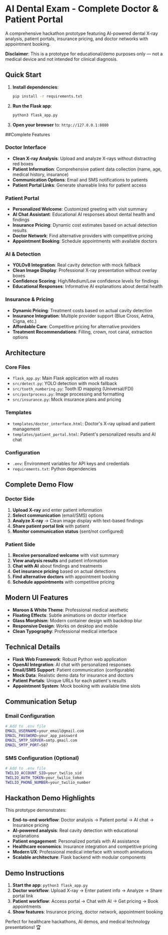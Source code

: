 # AI Dental Exam - Complete Doctor & Patient Portal

A comprehensive hackathon prototype featuring AI-powered dental X-ray analysis, patient portals, insurance pricing, and doctor networks with appointment booking.

**Disclaimer**: This is a prototype for educational/demo purposes only — not a medical device and not intended for clinical diagnosis.

## Quick Start

1. **Install dependencies**:
   ```bash
   pip install -r requirements.txt
   ```

2. **Run the Flask app**:
   ```bash
   python3 flask_app.py
   ```

3. **Open your browser** to: `http://127.0.0.1:8080`

##Complete Features

### Doctor Interface
- **Clean X-ray Analysis**: Upload and analyze X-rays without distracting red boxes
- **Patient Information**: Comprehensive patient data collection (name, age, medical history, insurance)
- **Communication Options**: Email and SMS notifications to patients
- **Patient Portal Links**: Generate shareable links for patient access

### Patient Portal
- **Personalized Welcome**: Customized greeting with visit summary
- **AI Chat Assistant**: Educational AI responses about dental health and findings
- **Insurance Pricing**: Dynamic cost estimates based on actual detection results
- **Doctor Network**: Find alternative providers with competitive pricing
- **Appointment Booking**: Schedule appointments with available doctors

### AI & Detection
- **YOLOv8 Integration**: Real cavity detection with mock fallback
- **Clean Image Display**: Professional X-ray presentation without overlay boxes
- **Confidence Scoring**: High/Medium/Low confidence levels for findings
- **Educational Responses**: Informative AI explanations about dental health

### Insurance & Pricing
- **Dynamic Pricing**: Treatment costs based on actual cavity detection
- **Insurance Integration**: Multiple provider support (Blue Cross, Aetna, Cigna, etc.)
- **Affordable Care**: Competitive pricing for alternative providers
- **Treatment Recommendations**: Filling, crown, root canal, extraction options

## Architecture

### Core Files
- `flask_app.py`: Main Flask application with all routes
- `src/detect.py`: YOLO detection with mock fallback
- `src/tooth_numbering.py`: Tooth ID mapping (Universal/FDI)
- `src/postprocess.py`: Image processing and formatting
- `src/insurance.py`: Mock insurance plans and pricing

### Templates
- `templates/doctor_interface.html`: Doctor's X-ray upload and patient management
- `templates/patient_portal.html`: Patient's personalized results and AI chat

### Configuration
- `.env`: Environment variables for API keys and credentials
- `requirements.txt`: Python dependencies

## Complete Demo Flow

### Doctor Side
1. **Upload X-ray** and enter patient information
2. **Select communication** (email/SMS) options
3. **Analyze X-ray** → Clean image display with text-based findings
4. **Share patient portal link** with patient
5. **Monitor communication status** (sent/not configured)
### Patient Side
1. **Receive personalized welcome** with visit summary
2. **View analysis results** and patient information
3. **Chat with AI** about findings and treatments
4. **Get insurance pricing** based on actual detections
5. **Find alternative doctors** with appointment booking
6. **Schedule appointments** with competitive pricing

## Modern UI Features

- **Maroon & White Theme**: Professional medical aesthetic
- **Floating Effects**: Subtle animations on doctor interface
- **Glass Morphism**: Modern container design with backdrop blur
- **Responsive Design**: Works on desktop and mobile
- **Clean Typography**: Professional medical interface

## Technical Details

- **Flask Web Framework**: Robust Python web application
- **OpenAI Integration**: AI chat with personalized responses
- **Email/SMS Support**: Patient communication (configurable)
- **Mock Data**: Realistic demo data for insurance and doctors
- **Patient Portals**: Unique URLs for each patient's results
- **Appointment System**: Mock booking with available time slots

## Communication Setup

### Email Configuration
```bash
# Add to .env file
EMAIL_USERNAME=your_email@gmail.com
EMAIL_PASSWORD=your_app_password
EMAIL_SMTP_SERVER=smtp.gmail.com
EMAIL_SMTP_PORT=587
```

### SMS Configuration (Optional)
```bash
# Add to .env file
TWILIO_ACCOUNT_SID=your_twilio_sid
TWILIO_AUTH_TOKEN=your_twilio_token
TWILIO_PHONE_NUMBER=your_twilio_number
```

## Hackathon Demo Highlights

This prototype demonstrates:
- **End-to-end workflow**: Doctor analysis → Patient portal → AI chat → Insurance pricing
- **AI-powered analysis**: Real cavity detection with educational explanations
- **Patient engagement**: Personalized portals with AI assistance
- **Healthcare economics**: Insurance integration and competitive pricing
- **Modern UX**: Professional medical interface with smooth animations
- **Scalable architecture**: Flask backend with modular components

## Demo Instructions

1. **Start the app**: `python3 flask_app.py`
2. **Doctor workflow**: Upload X-ray → Enter patient info → Analyze → Share portal link
3. **Patient workflow**: Access portal → Chat with AI → Get pricing → Book appointments
4. **Show features**: Insurance pricing, doctor network, appointment booking

Perfect for healthcare hackathons, AI demos, and medical technology presentations! 🏆
